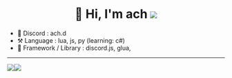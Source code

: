 <h1 align="center">👋 Hi, I'm ach <a href="#"><img src="https://api.visitorbadge.io/api/visitors?path=https%3A%2F%2Fgithub.com%2Fach-git&labelColor=%23333333&countColor=%23ba68c8&style=flat"/></a>
</h1> 


* 💬 Discord : ach.d
* ⚒️ Language : lua, js, py (learning: c#)
* 🌱 Framework / Library : discord.js, glua, 

____
         
<table>
  <tr>
      <img align="center" style="padding=0;" src="https://github-readme-stats.vercel.app/api/?username=ach-git&theme=material-palenight&show_icons=true" />
      <img align="center" style="padding=0;" src="https://github-readme-stats.vercel.app/api/top-langs/?username=ach-git&layout=compact&theme=material-palenight" />
  </tr>
</table>
